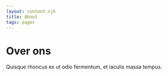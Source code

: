 ```yaml
---
layout: content.njk
title: About
tags: pages
---
```


# Over ons

Quisque rhoncus ex ut odio fermentum, et iaculis massa tempus.
